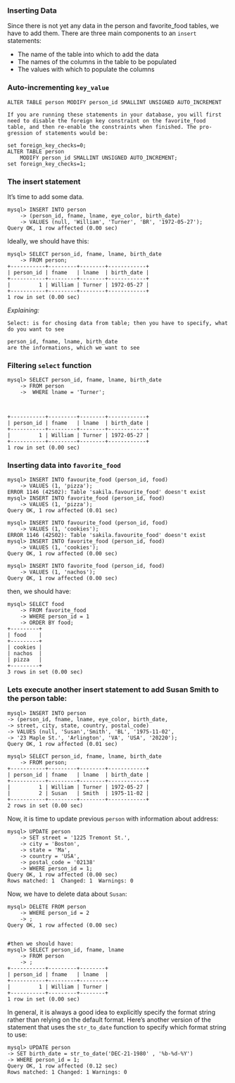 ### Inserting Data
Since there is not yet any data in the person and favorite_food tables, we have to add them. There are three main components to an `insert` statements:
- The name of the table into which to add the data
- The names of the columns in the table to be populated
- The values with which to populate the columns

### Auto-incrementing `key_value`
`ALTER TABLE person MODIFY person_id SMALLINT UNSIGNED AUTO_INCREMENT`

```
If you are running these statements in your database, you will first
need to disable the foreign key constraint on the favorite_food
table, and then re-enable the constraints when finished. The pro‐
gression of statements would be:

set foreign_key_checks=0;
ALTER TABLE person
	MODIFY person_id SMALLINT UNSIGNED AUTO_INCREMENT;
set foreign_key_checks=1;
```


### The insert statement
It’s time to add some data. 
```
mysql> INSERT INTO person
    -> (person_id, fname, lname, eye_color, birth_date)
    -> VALUES (null, 'William', 'Turner', 'BR', '1972-05-27');
Query OK, 1 row affected (0.00 sec)
```

Ideally, we should have this:
```
mysql> SELECT person_id, fname, lname, birth_date
    -> FROM person;
+-----------+---------+--------+------------+
| person_id | fname   | lname  | birth_date |
+-----------+---------+--------+------------+
|         1 | William | Turner | 1972-05-27 |
+-----------+---------+--------+------------+
1 row in set (0.00 sec)
```

*Explaining:*
```
Select: is for chosing data from table; then you have to specify, what do you want to see

person_id, fname, lname, birth_date 
are the informations, which we want to see 
``` 


### Filtering `select` function
```
mysql> SELECT person_id, fname, lname, birth_date
    -> FROM person
    ->  WHERE lname = 'Turner';



+-----------+---------+--------+------------+
| person_id | fname   | lname  | birth_date |
+-----------+---------+--------+------------+
|         1 | William | Turner | 1972-05-27 |
+-----------+---------+--------+------------+
1 row in set (0.00 sec)
```

### Inserting data into `favorite_food`
```
mysql> INSERT INTO favourite_food (person_id, food)
    -> VALUES (1, 'pizza');
ERROR 1146 (42S02): Table 'sakila.favourite_food' doesn't exist
mysql> INSERT INTO favorite_food (person_id, food)
    -> VALUES (1, 'pizza');
Query OK, 1 row affected (0.01 sec)

mysql> INSERT INTO favourite_food (person_id, food)
    -> VALUES (1, 'cookies');
ERROR 1146 (42S02): Table 'sakila.favourite_food' doesn't exist
mysql> INSERT INTO favorite_food (person_id, food)
    -> VALUES (1, 'cookies');
Query OK, 1 row affected (0.00 sec)

mysql> INSERT INTO favorite_food (person_id, food)
    -> VALUES (1, 'nachos');
Query OK, 1 row affected (0.00 sec)

```

then, we should have:
```
mysql> SELECT food
    -> FROM favorite_food
    -> WHERE person_id = 1
    -> ORDER BY food;
+---------+
| food    |
+---------+
| cookies |
| nachos  |
| pizza   |
+---------+
3 rows in set (0.00 sec)
```


### Lets execute another insert statement to add Susan Smith to the person table:
```
mysql> INSERT INTO person
-> (person_id, fname, lname, eye_color, birth_date,
-> street, city, state, country, postal_code)
-> VALUES (null, 'Susan','Smith', 'BL', '1975-11-02',
-> '23 Maple St.', 'Arlington', 'VA', 'USA', '20220');
Query OK, 1 row affected (0.01 sec)
```

```
mysql> SELECT person_id, fname, lname, birth_date
    -> FROM person;
+-----------+---------+--------+------------+
| person_id | fname   | lname  | birth_date |
+-----------+---------+--------+------------+
|         1 | William | Turner | 1972-05-27 |
|         2 | Susan   | Smith  | 1975-11-02 |
+-----------+---------+--------+------------+
2 rows in set (0.00 sec)
```

Now, it is time to update previous `person` with information about address:
```
mysql> UPDATE person
    -> SET street = '1225 Tremont St.',
    -> city = 'Boston',
    -> state = 'Ma',
    -> country = 'USA',
    -> postal_code = '02138'
    -> WHERE person_id = 1;
Query OK, 1 row affected (0.00 sec)
Rows matched: 1  Changed: 1  Warnings: 0
```


Now, we have to delete data about `Susan`:
```
mysql> DELETE FROM person
    -> WHERE person_id = 2
    -> ;
Query OK, 1 row affected (0.00 sec)


#then we should have:
mysql> SELECT person_id, fname, lname
    -> FROM person
    -> ;
+-----------+---------+--------+
| person_id | fname   | lname  |
+-----------+---------+--------+
|         1 | William | Turner |
+-----------+---------+--------+
1 row in set (0.00 sec)
```


In general, it is always a good idea to explicitly specify the format string rather than
relying on the default format. Here’s another version of the statement that uses the
`str_to_date` function to specify which format string to use:
```
mysql> UPDATE person
-> SET birth_date = str_to_date('DEC-21-1980' , '%b-%d-%Y')
-> WHERE person_id = 1;
Query OK, 1 row affected (0.12 sec)
Rows matched: 1 Changed: 1 Warnings: 0
```
